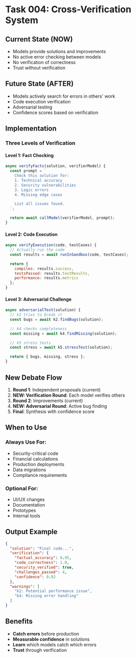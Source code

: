 # Task 004: Cross-Verification System

## Current State (NOW)
- Models provide solutions and improvements
- No active error checking between models
- No verification of correctness
- Trust without verification

## Future State (AFTER)
- Models actively search for errors in others' work
- Code execution verification
- Adversarial testing
- Confidence scores based on verification

## Implementation

### Three Levels of Verification

#### Level 1: Fact Checking
```javascript
async verifyFacts(solution, verifierModel) {
  const prompt = `
    Check this solution for:
    1. Technical accuracy
    2. Security vulnerabilities
    3. Logic errors
    4. Missing edge cases

    List all issues found.
  `;

  return await callModel(verifierModel, prompt);
}
```

#### Level 2: Code Execution
```javascript
async verifyExecution(code, testCases) {
  // Actually run the code
  const results = await runInSandbox(code, testCases);

  return {
    compiles: results.success,
    testsPassed: results.testResults,
    performance: results.metrics
  };
}
```

#### Level 3: Adversarial Challenge
```javascript
async adversarialTest(solution) {
  // k2 tries to break it
  const bugs = await k2.findBugs(solution);

  // k4 checks completeness
  const missing = await k4.findMissing(solution);

  // k5 stress tests
  const stress = await k5.stressTest(solution);

  return { bugs, missing, stress };
}
```

## New Debate Flow

1. **Round 1**: Independent proposals (current)
2. **NEW: Verification Round**: Each model verifies others
3. **Round 2**: Improvements (current)
4. **NEW: Adversarial Round**: Active bug finding
5. **Final**: Synthesis with confidence score

## When to Use

### Always Use For:
- Security-critical code
- Financial calculations
- Production deployments
- Data migrations
- Compliance requirements

### Optional For:
- UI/UX changes
- Documentation
- Prototypes
- Internal tools

## Output Example
```json
{
  "solution": "Final code...",
  "verification": {
    "factual_accuracy": 0.95,
    "code_correctness": 1.0,
    "security_verified": true,
    "challenges_passed": 4,
    "confidence": 0.92
  },
  "warnings": [
    "k2: Potential performance issue",
    "k4: Missing error handling"
  ]
}
```

## Benefits
- **Catch errors** before production
- **Measurable confidence** in solutions
- **Learn** which models catch which errors
- **Trust** through verification